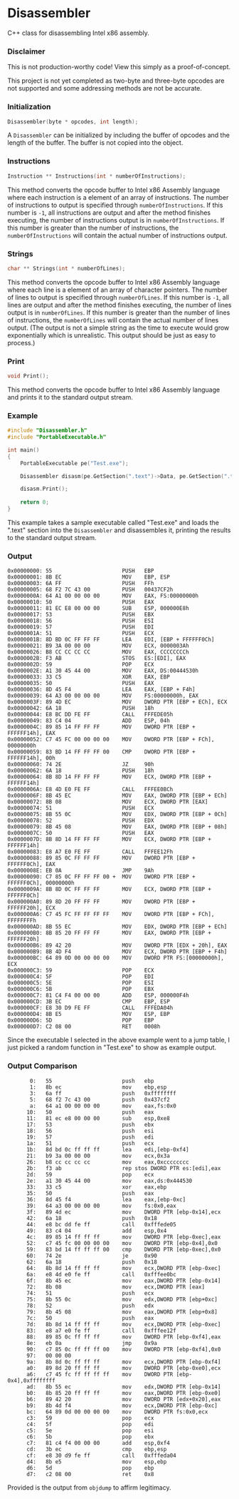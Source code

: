 
# Disassembler
C++ class for disassembling Intel x86 assembly.

### Disclaimer
This is not production-worthy code! View this simply as a proof-of-concept.

This project is not yet completed as two-byte and three-byte opcodes are not supported and some addressing methods are not be accurate.

### Initialization
```C++
Disassembler(byte * opcodes, int length);
```
A `Disassembler` can be initialized by including the buffer of opcodes and the length of the buffer. The buffer is not copied into the object.

### Instructions
```C++
Instruction ** Instructions(int * numberOfInstructions);
```
This method converts the opcode buffer to Intel x86 Assembly language where each instruction is a element of an array of instructions. The number of instructions to output is specified through `numberOfInstructions`. If this number is `-1`, all instructions are output and after the method finishes executing, the number of instructions output is in `numberOfInstructions`. If this number is greater than the number of instructions, the `numberOfInstructions` will contain the actual number of instructions output.

### Strings
```C++
char ** Strings(int * numberOfLines);
```
This method converts the opcode buffer to Intel x86 Assembly language where each line is a element of an array of character pointers. The number of lines to output is specified through `numberOfLines`. If this number is `-1`, all lines are output and after the method finishes executing, the number of lines output is in `numberOfLines`. If this number is greater than the number of lines of instructions, the `numberOfLines` will contain the actual number of lines output. (The output is not a simple string as the time to execute would grow exponentially which is unrealistic. This output should be just as easy to process.)

### Print
```C++
void Print();
```
This method converts the opcode buffer to Intel x86 Assembly language and prints it to the standard output stream.

### Example
```C++
#include "Disassembler.h"
#include "PortableExecutable.h"

int main()
{
	PortableExecutable pe("Test.exe");

	Disassembler disasm(pe.GetSection(".text")->Data, pe.GetSection(".text")->Length);

	disasm.Print();
	
	return 0;
}
```
This example takes a sample executable called "Test.exe" and loads the ".text" section into the `Disassembler` and disassembles it, printing the results to the standard output stream.

### Output
```
0x00000000: 55                      PUSH   EBP
0x00000001: 8B EC                   MOV    EBP, ESP
0x00000003: 6A FF                   PUSH   FFh
0x00000005: 68 F2 7C 43 00          PUSH   00437CF2h
0x0000000A: 64 A1 00 00 00 00       MOV    EAX, FS:00000000h
0x00000010: 50                      PUSH   EAX
0x00000011: 81 EC E8 00 00 00       SUB    ESP, 000000E8h
0x00000017: 53                      PUSH   EBX
0x00000018: 56                      PUSH   ESI
0x00000019: 57                      PUSH   EDI
0x0000001A: 51                      PUSH   ECX
0x0000001B: 8D BD 0C FF FF FF       LEA    EDI, [EBP + FFFFFF0Ch]
0x00000021: B9 3A 00 00 00          MOV    ECX, 0000003Ah
0x00000026: B8 CC CC CC CC          MOV    EAX, CCCCCCCCh
0x0000002B: F3 AB                   STOS   ES:[EDI], EAX
0x0000002D: 59                      POP    ECX
0x0000002E: A1 30 45 44 00          MOV    EAX, DS:00444530h
0x00000033: 33 C5                   XOR    EAX, EBP
0x00000035: 50                      PUSH   EAX
0x00000036: 8D 45 F4                LEA    EAX, [EBP + F4h]
0x00000039: 64 A3 00 00 00 00       MOV    FS:00000000h, EAX
0x0000003F: 89 4D EC                MOV    DWORD PTR [EBP + ECh], ECX
0x00000042: 6A 18                   PUSH   18h
0x00000044: E8 BC DD FE FF          CALL   FFFEDE05h
0x00000049: 83 C4 04                ADD    ESP, 04h
0x0000004C: 89 85 14 FF FF FF       MOV    DWORD PTR [EBP + FFFFFF14h], EAX
0x00000052: C7 45 FC 00 00 00 00    MOV    DWORD PTR [EBP + FCh], 00000000h
0x00000059: 83 BD 14 FF FF FF 00    CMP    DWORD PTR [EBP + FFFFFF14h], 00h
0x00000060: 74 2E                   JZ     90h
0x00000062: 6A 18                   PUSH   18h
0x00000064: 8B 8D 14 FF FF FF       MOV    ECX, DWORD PTR [EBP + FFFFFF14h]
0x0000006A: E8 4D E0 FE FF          CALL   FFFEE0BCh
0x0000006F: 8B 45 EC                MOV    EAX, DWORD PTR [EBP + ECh]
0x00000072: 8B 08                   MOV    ECX, DWORD PTR [EAX]
0x00000074: 51                      PUSH   ECX
0x00000075: 8B 55 0C                MOV    EDX, DWORD PTR [EBP + 0Ch]
0x00000078: 52                      PUSH   EDX
0x00000079: 8B 45 08                MOV    EAX, DWORD PTR [EBP + 08h]
0x0000007C: 50                      PUSH   EAX
0x0000007D: 8B 8D 14 FF FF FF       MOV    ECX, DWORD PTR [EBP + FFFFFF14h]
0x00000083: E8 A7 E0 FE FF          CALL   FFFEE12Fh
0x00000088: 89 85 0C FF FF FF       MOV    DWORD PTR [EBP + FFFFFF0Ch], EAX
0x0000008E: EB 0A                   JMP    9Ah
0x00000090: C7 85 0C FF FF FF 00 +  MOV    DWORD PTR [EBP + FFFFFF0Ch], 00000000h
0x0000009A: 8B 8D 0C FF FF FF       MOV    ECX, DWORD PTR [EBP + FFFFFF0Ch]
0x000000A0: 89 8D 20 FF FF FF       MOV    DWORD PTR [EBP + FFFFFF20h], ECX
0x000000A6: C7 45 FC FF FF FF FF    MOV    DWORD PTR [EBP + FCh], FFFFFFFFh
0x000000AD: 8B 55 EC                MOV    EDX, DWORD PTR [EBP + ECh]
0x000000B0: 8B 85 20 FF FF FF       MOV    EAX, DWORD PTR [EBP + FFFFFF20h]
0x000000B6: 89 42 20                MOV    DWORD PTR [EDX + 20h], EAX
0x000000B9: 8B 4D F4                MOV    ECX, DWORD PTR [EBP + F4h]
0x000000BC: 64 89 0D 00 00 00 00    MOV    DWORD PTR FS:[00000000h], ECX
0x000000C3: 59                      POP    ECX
0x000000C4: 5F                      POP    EDI
0x000000C5: 5E                      POP    ESI
0x000000C6: 5B                      POP    EBX
0x000000C7: 81 C4 F4 00 00 00       ADD    ESP, 000000F4h
0x000000CD: 3B EC                   CMP    EBP, ESP
0x000000CF: E8 30 D9 FE FF          CALL   FFFEDA04h
0x000000D4: 8B E5                   MOV    ESP, EBP
0x000000D6: 5D                      POP    EBP
0x000000D7: C2 08 00                RET    0008h
```
Since the executable I selected in the above example went to a jump table, I just picked a random function in "Test.exe" to show as example output.
### Output Comparison
```
       0:   55                      push   ebp
       1:   8b ec                   mov    ebp,esp
       3:   6a ff                   push   0xffffffff
       5:   68 f2 7c 43 00          push   0x437cf2
       a:   64 a1 00 00 00 00       mov    eax,fs:0x0
      10:   50                      push   eax
      11:   81 ec e8 00 00 00       sub    esp,0xe8
      17:   53                      push   ebx
      18:   56                      push   esi
      19:   57                      push   edi
      1a:   51                      push   ecx
      1b:   8d bd 0c ff ff ff       lea    edi,[ebp-0xf4]
      21:   b9 3a 00 00 00          mov    ecx,0x3a
      26:   b8 cc cc cc cc          mov    eax,0xcccccccc
      2b:   f3 ab                   rep stos DWORD PTR es:[edi],eax
      2d:   59                      pop    ecx
      2e:   a1 30 45 44 00          mov    eax,ds:0x444530
      33:   33 c5                   xor    eax,ebp
      35:   50                      push   eax
      36:   8d 45 f4                lea    eax,[ebp-0xc]
      39:   64 a3 00 00 00 00       mov    fs:0x0,eax
      3f:   89 4d ec                mov    DWORD PTR [ebp-0x14],ecx
      42:   6a 18                   push   0x18
      44:   e8 bc dd fe ff          call   0xfffede05
      49:   83 c4 04                add    esp,0x4
      4c:   89 85 14 ff ff ff       mov    DWORD PTR [ebp-0xec],eax
      52:   c7 45 fc 00 00 00 00    mov    DWORD PTR [ebp-0x4],0x0
      59:   83 bd 14 ff ff ff 00    cmp    DWORD PTR [ebp-0xec],0x0
      60:   74 2e                   je     0x90
      62:   6a 18                   push   0x18
      64:   8b 8d 14 ff ff ff       mov    ecx,DWORD PTR [ebp-0xec]
      6a:   e8 4d e0 fe ff          call   0xfffee0bc
      6f:   8b 45 ec                mov    eax,DWORD PTR [ebp-0x14]
      72:   8b 08                   mov    ecx,DWORD PTR [eax]
      74:   51                      push   ecx
      75:   8b 55 0c                mov    edx,DWORD PTR [ebp+0xc]
      78:   52                      push   edx
      79:   8b 45 08                mov    eax,DWORD PTR [ebp+0x8]
      7c:   50                      push   eax
      7d:   8b 8d 14 ff ff ff       mov    ecx,DWORD PTR [ebp-0xec]
      83:   e8 a7 e0 fe ff          call   0xfffee12f
      88:   89 85 0c ff ff ff       mov    DWORD PTR [ebp-0xf4],eax
      8e:   eb 0a                   jmp    0x9a
      90:   c7 85 0c ff ff ff 00    mov    DWORD PTR [ebp-0xf4],0x0
      97:   00 00 00
      9a:   8b 8d 0c ff ff ff       mov    ecx,DWORD PTR [ebp-0xf4]
      a0:   89 8d 20 ff ff ff       mov    DWORD PTR [ebp-0xe0],ecx
      a6:   c7 45 fc ff ff ff ff    mov    DWORD PTR [ebp-0x4],0xffffffff
      ad:   8b 55 ec                mov    edx,DWORD PTR [ebp-0x14]
      b0:   8b 85 20 ff ff ff       mov    eax,DWORD PTR [ebp-0xe0]
      b6:   89 42 20                mov    DWORD PTR [edx+0x20],eax
      b9:   8b 4d f4                mov    ecx,DWORD PTR [ebp-0xc]
      bc:   64 89 0d 00 00 00 00    mov    DWORD PTR fs:0x0,ecx
      c3:   59                      pop    ecx
      c4:   5f                      pop    edi
      c5:   5e                      pop    esi
      c6:   5b                      pop    ebx
      c7:   81 c4 f4 00 00 00       add    esp,0xf4
      cd:   3b ec                   cmp    ebp,esp
      cf:   e8 30 d9 fe ff          call   0xfffeda04
      d4:   8b e5                   mov    esp,ebp
      d6:   5d                      pop    ebp
      d7:   c2 08 00                ret    0x8
```
Provided is the output from `objdump` to affirm legitimacy.
